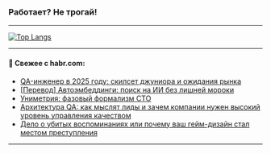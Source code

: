 ### Работает? Не трогай!

---
<!--
#### 🛠️ Technical stack:

![Java](https://img.shields.io/badge/Java-informational?logo=Oracle&style=flat&logoColor=white&color=FF4500)
![Kotlin](https://img.shields.io/badge/Kotlin-informational?logo=Kotlin&style=flat&logoColor=white&color=774D97)
![TS](https://img.shields.io/badge/TypeScript-informational?logo=typeScript&style=flat&logoColor=black&color=017acc)
![Python](https://img.shields.io/badge/Python-informational?logo=Python&style=flat&logoColor=black&color=ffdd54) <br>
![Spring](https://img.shields.io/badge/Spring-informational?logo=Spring&style=flat&logoColor=white&color=6DB33F) 
![SpringBoot](https://img.shields.io/badge/SpringBoot-informational?logo=SpringBoot&style=flat&logoColor=white&color=6DB33F)
![Nest](https://img.shields.io/badge/NestJS-informational?logo=NestJS&style=flat&logoColor=white&color=E0234E) 
![NodeJS](https://img.shields.io/badge/NodeJS-informational?logo=node.js&style=flat&logoColor=white&color=70A760)<br>
![PostgreSQL](https://img.shields.io/badge/PostgreSQL-informational?logo=PostgreSQL&style=flat&logoColor=white&color=DAA520)
![MongoDB](https://img.shields.io/badge/MongoDB-informational?logo=MongoDB&style=flat&logoColor=white&color=870000)
![Apache](https://img.shields.io/badge/Apache-informational?logo=apache&style=flat&logoColor=white&color=f74e28)

___ 
-->

<!--- #### 🛠️ : --->

[![Top Langs](https://github-readme-stats-82jvfl3w3-advtsettinggmailcoms-projects.vercel.app/api/top-langs/?username=zloylis&langs_count=10&hide_title=true&title_color=e6edf3&size_weight=0.5&count_weight=0.5&layout=compact&hide_progress=true&hide_border=true&theme=dracula&hide=css,makefile,cmake)](https://github.com/zloylis)

<!---


####  :octocat:&nbsp;&nbsp; Статистика:

![GitHub stats](https://github-readme-stats-u2qms2cxw-advtsettinggmailcoms-projects.vercel.app/api?username=zloylis&show_icons=true&hide_border=true&theme=dracula&title_color=e6edf3&include_all_commits=true&count_private=true&hide_rank=false&hide_title=true&rank_icon=github)
-->
---

#### 💬 Свежее с habr.com:

<!-- BLOG-POST-LIST:START -->
- [QA-инженер в 2025 году: скилсет джуниора и ожидания рынка](https://habr.com/ru/companies/yandex_praktikum/articles/947868/?utm_source=habrahabr&utm_medium=rss&utm_campaign=947868)
- [[Перевод] Автоэмбеддинги: поиск на ИИ без лишней мороки](https://habr.com/ru/articles/947632/?utm_source=habrahabr&utm_medium=rss&utm_campaign=947632)
- [Униметрия: фазовый формализм СТО](https://habr.com/ru/articles/941306/?utm_source=habrahabr&utm_medium=rss&utm_campaign=941306)
- [Архитектура QA: как мыслят лиды и зачем компании нужен высокий уровень управления качеством](https://habr.com/ru/articles/948434/?utm_source=habrahabr&utm_medium=rss&utm_campaign=948434)
- [Дело о убитых воспоминаниях или почему ваш гейм-дизайн стал местом преступления](https://habr.com/ru/articles/948410/?utm_source=habrahabr&utm_medium=rss&utm_campaign=948410)
<!-- BLOG-POST-LIST:END -->

---
